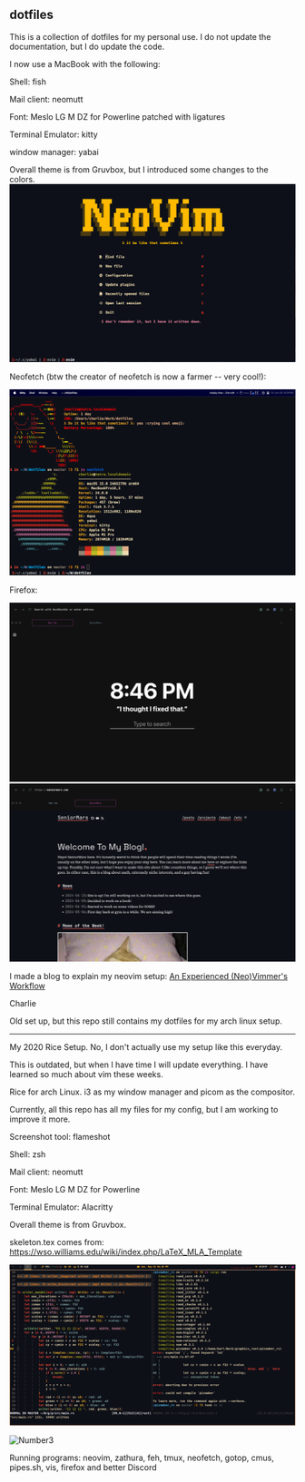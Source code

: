 ## dotfiles
This is a collection of dotfiles for my personal use. I do not update the documentation, but I do update the code.

I now use a MacBook with the following:

Shell: fish

Mail client: neomutt

Font: Meslo LG M DZ for Powerline patched with ligatures

Terminal Emulator: kitty

window manager: yabai

Overall theme is from Gruvbox, but I introduced some changes to the colors.
![nvim](images/nvim.png)

Neofetch (btw the creator of neofetch is now a farmer -- very cool!):

![neofetch](images/neofetch.png)

Firefox:

![Homepage](images/homepage.png)
![My website](images/website.png)

I made a blog to explain my neovim setup: [An Experienced (Neo)Vimmer's Workflow](https://seniormars.com/posts/neovim-workflow/)

Charlie

Old set up, but this repo still contains my dotfiles for my arch linux setup.

---


My 2020 Rice Setup. No, I don't actually use my setup like this everyday.

This is outdated, but when I have time I will update everything. I have learned so much about vim these weeks.

Rice for arch Linux. i3 as my window manager and picom as the compositor.

Currently, all this repo has all my files for my config, but I am working to improve it more.

Screenshot tool: flameshot

Shell: zsh

Mail client: neomutt

Font: Meslo LG M DZ for Powerline

Terminal Emulator: Alacritty

Overall theme is from Gruvbox.

skeleton.tex comes from: https://wso.williams.edu/wiki/index.php/LaTeX_MLA_Template

![Current Vim Setup](./images/scrot-region-20210501-164757.png)

![Number3](https://imgur.com/VgUHRG0.png)

Running programs: neovim, zathura, feh, tmux, neofetch, gotop, cmus, pipes.sh, vis, firefox and better Discord
